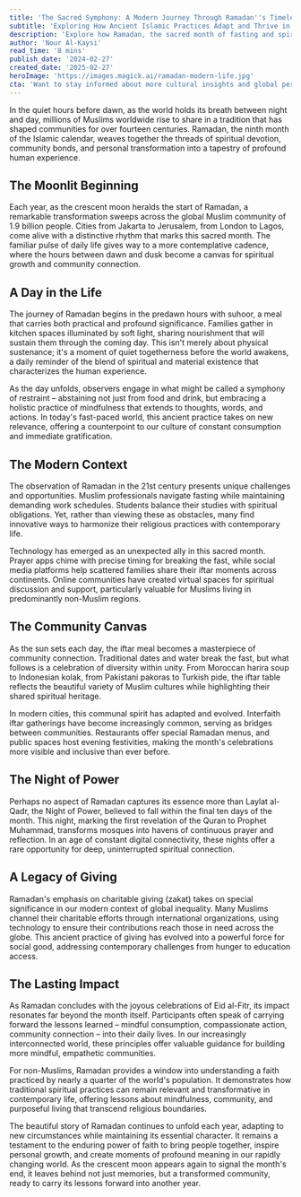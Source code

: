 ```yaml
---
title: 'The Sacred Symphony: A Modern Journey Through Ramadan''s Timeless Traditions'
subtitle: 'Exploring How Ancient Islamic Practices Adapt and Thrive in Today''s World'
description: 'Explore how Ramadan, the sacred month of fasting and spiritual reflection in Islam, adapts and thrives in our modern world. From traditional practices to technological innovations, discover how 1.9 billion Muslims navigate this ancient tradition in contemporary times, fostering community connections and personal growth through fasting, prayer, and charitable giving.'
author: 'Nour Al-Kaysi'
read_time: '8 mins'
publish_date: '2024-02-27'
created_date: '2025-02-27'
heroImage: 'https://images.magick.ai/ramadan-modern-life.jpg'
cta: 'Want to stay informed about more cultural insights and global perspectives? Follow us on LinkedIn for regular updates on stories that bridge tradition and modernity.'
---
```


In the quiet hours before dawn, as the world holds its breath between night and day, millions of Muslims worldwide rise to share in a tradition that has shaped communities for over fourteen centuries. Ramadan, the ninth month of the Islamic calendar, weaves together the threads of spiritual devotion, community bonds, and personal transformation into a tapestry of profound human experience.

## The Moonlit Beginning

Each year, as the crescent moon heralds the start of Ramadan, a remarkable transformation sweeps across the global Muslim community of 1.9 billion people. Cities from Jakarta to Jerusalem, from London to Lagos, come alive with a distinctive rhythm that marks this sacred month. The familiar pulse of daily life gives way to a more contemplative cadence, where the hours between dawn and dusk become a canvas for spiritual growth and community connection.

## A Day in the Life

The journey of Ramadan begins in the predawn hours with suhoor, a meal that carries both practical and profound significance. Families gather in kitchen spaces illuminated by soft light, sharing nourishment that will sustain them through the coming day. This isn't merely about physical sustenance; it's a moment of quiet togetherness before the world awakens, a daily reminder of the blend of spiritual and material existence that characterizes the human experience.

As the day unfolds, observers engage in what might be called a symphony of restraint – abstaining not just from food and drink, but embracing a holistic practice of mindfulness that extends to thoughts, words, and actions. In today's fast-paced world, this ancient practice takes on new relevance, offering a counterpoint to our culture of constant consumption and immediate gratification.

## The Modern Context

The observation of Ramadan in the 21st century presents unique challenges and opportunities. Muslim professionals navigate fasting while maintaining demanding work schedules. Students balance their studies with spiritual obligations. Yet, rather than viewing these as obstacles, many find innovative ways to harmonize their religious practices with contemporary life.

Technology has emerged as an unexpected ally in this sacred month. Prayer apps chime with precise timing for breaking the fast, while social media platforms help scattered families share their iftar moments across continents. Online communities have created virtual spaces for spiritual discussion and support, particularly valuable for Muslims living in predominantly non-Muslim regions.

## The Community Canvas

As the sun sets each day, the iftar meal becomes a masterpiece of community connection. Traditional dates and water break the fast, but what follows is a celebration of diversity within unity. From Moroccan harira soup to Indonesian kolak, from Pakistani pakoras to Turkish pide, the iftar table reflects the beautiful variety of Muslim cultures while highlighting their shared spiritual heritage.

In modern cities, this communal spirit has adapted and evolved. Interfaith iftar gatherings have become increasingly common, serving as bridges between communities. Restaurants offer special Ramadan menus, and public spaces host evening festivities, making the month's celebrations more visible and inclusive than ever before.

## The Night of Power

Perhaps no aspect of Ramadan captures its essence more than Laylat al-Qadr, the Night of Power, believed to fall within the final ten days of the month. This night, marking the first revelation of the Quran to Prophet Muhammad, transforms mosques into havens of continuous prayer and reflection. In an age of constant digital connectivity, these nights offer a rare opportunity for deep, uninterrupted spiritual connection.

## A Legacy of Giving

Ramadan's emphasis on charitable giving (zakat) takes on special significance in our modern context of global inequality. Many Muslims channel their charitable efforts through international organizations, using technology to ensure their contributions reach those in need across the globe. This ancient practice of giving has evolved into a powerful force for social good, addressing contemporary challenges from hunger to education access.

## The Lasting Impact

As Ramadan concludes with the joyous celebrations of Eid al-Fitr, its impact resonates far beyond the month itself. Participants often speak of carrying forward the lessons learned – mindful consumption, compassionate action, community connection – into their daily lives. In our increasingly interconnected world, these principles offer valuable guidance for building more mindful, empathetic communities.

For non-Muslims, Ramadan provides a window into understanding a faith practiced by nearly a quarter of the world's population. It demonstrates how traditional spiritual practices can remain relevant and transformative in contemporary life, offering lessons about mindfulness, community, and purposeful living that transcend religious boundaries.

The beautiful story of Ramadan continues to unfold each year, adapting to new circumstances while maintaining its essential character. It remains a testament to the enduring power of faith to bring people together, inspire personal growth, and create moments of profound meaning in our rapidly changing world. As the crescent moon appears again to signal the month's end, it leaves behind not just memories, but a transformed community, ready to carry its lessons forward into another year.